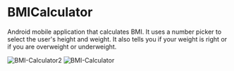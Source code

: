 # BMICalculator

Android mobile application that calculates BMI. It uses a number picker to select the user's height and weight. 
It also tells you if your weight is right or if you are overweight or underweight.


![BMI-Calculator2](https://user-images.githubusercontent.com/94755972/220062361-a754db57-dc5f-402b-bbb4-9042052e307a.png)
![BMI-Calculator](https://user-images.githubusercontent.com/94755972/220062367-94187d11-133c-4f01-940b-adc9df230bab.png)
